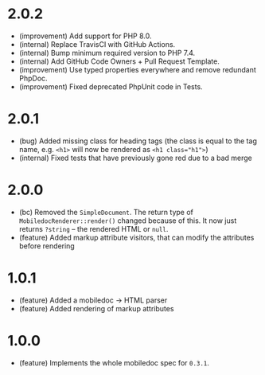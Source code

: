 2.0.2
=====

*   (improvement) Add support for PHP 8.0.
*   (internal) Replace TravisCI with GitHub Actions.
*   (internal) Bump minimum required version to PHP 7.4.
*   (internal) Add GitHub Code Owners + Pull Request Template.
*   (improvement) Use typed properties everywhere and remove redundant PhpDoc.
*   (improvement) Fixed deprecated PhpUnit code in Tests.


2.0.1
=====

*   (bug) Added missing class for heading tags (the class is equal to the tag name, e.g. `<h1>` will now be rendered as `<h1 class="h1">`)
*   (internal) Fixed tests that have previously gone red due to a bad merge


2.0.0
=====

*   (bc) Removed the `SimpleDocument`. The return type of `MobiledocRenderer::render()` changed because of this. It now just returns `?string` – the rendered HTML or `null`.
*   (feature) Added markup attribute visitors, that can modify the attributes before rendering


1.0.1
=====

*   (feature) Added a mobiledoc -> HTML parser
*   (feature) Added rendering of markup attributes


1.0.0
=====

*   (feature) Implements the whole mobiledoc spec for `0.3.1`.
